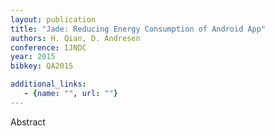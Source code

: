 ```yaml
---
layout: publication
title: "Jade: Reducing Energy Consumption of Android App"
authors: H. Qian, D. Andresen
conference: IJNDC
year: 2015
bibkey: QA2015

additional_links:
   - {name: "", url: ""}
---
```

Abstract
